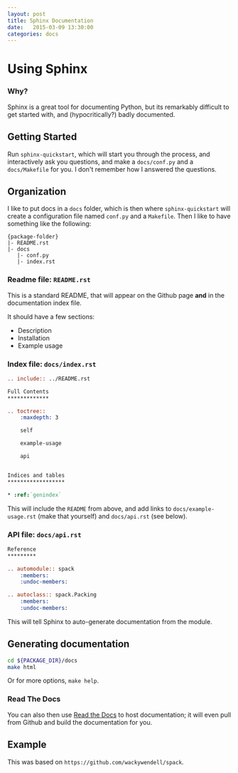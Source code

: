 ```yaml
---
layout: post
title: Sphinx Documentation
date:   2015-03-09 13:30:00
categories: docs
---
```


# Using Sphinx

### Why?

Sphinx is a great tool for documenting Python, but its remarkably difficult to get started with, and (hypocritically?) badly documented.

## Getting Started

Run `sphinx-quickstart`, which will start you through the process, and interactively ask you questions, and make a `docs/conf.py` and a `docs/Makefile` for you. I don't remember how I answered the questions.

## Organization

I like to put docs in a `docs` folder, which is then where `sphinx-quickstart` will create a configuration file named `conf.py` and a `Makefile`. Then I like to have something like the following:

```
{package-folder}
|- README.rst
|- docs
   |- conf.py
   |- index.rst
```

### Readme file: `README.rst`

This is a standard README, that will appear on the Github page **and** in the documentation index file.

It should have a few sections:

 - Description
 - Installation
 - Example usage

### Index file: `docs/index.rst`

```reStructuredText
.. include:: ../README.rst

Full Contents
*************

.. toctree::
    :maxdepth: 3

    self

    example-usage

    api


Indices and tables
******************

* :ref:`genindex`

```

This will include the `README` from above, and add links to `docs/example-usage.rst` (make that yourself) and `docs/api.rst` (see below).

### API file: `docs/api.rst`

```reStructuredText
Reference
*********

.. automodule:: spack
    :members:
    :undoc-members:

.. autoclass:: spack.Packing
    :members:
    :undoc-members:
```

This will tell Sphinx to auto-generate documentation from the module.

## Generating documentation

```bash
cd ${PACKAGE_DIR}/docs
make html
```

Or for more options, `make help`.

### Read The Docs

You can also then use [Read the Docs](https://readthedocs.org) to host documentation; it will even pull from Github and build the documentation for you.

## Example

This was based on `https://github.com/wackywendell/spack`.
